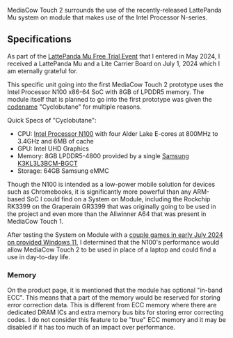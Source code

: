 MediaCow Touch 2 surrounds the use of the recently-released LattePanda Mu system on module that makes use of the Intel Processor N-series. 

## Specifications
As part of the [LattePanda Mu Free Trial Event](https://www.lattepanda.com/blog-323168.html) that I entered in May 2024, I received a LattePanda Mu and a Lite Carrier Board on July 1, 2024 which I am eternally grateful for. 

This specific unit going into the first MediaCow Touch 2 prototype uses the Intel Processor N100 x86-64 SoC with 8GB of LPDDR5 memory. The module itself that is planned to go into the first prototype was given the [codename](../../codenames/) "Cyclobutane" for multiple reasons.

Quick Specs of "Cyclobutane":
- CPU: [Intel Processor N100](https://ark.intel.com/content/www/us/en/ark/products/231803/intel-processor-n100-6m-cache-up-to-3-40-ghz.html) with four Alder Lake E-cores at 800MHz to 3.4GHz and 6MB of cache
- GPU: Intel UHD Graphics
- Memory: 8GB LPDDR5-4800 provided by a single [Samsung K3KL3L3BCM-BGCT](https://semiconductor.samsung.com/dram/lpddr/lpddr5x/k3kl3l30cm-bgct/)
- Storage: 64GB Samsung eMMC

Though the N100 is intended as a low-power mobile solution for devices such as Chromebooks, it is significantly more powerful than any ARM-based SoC I could find on a System on Module, including the Rockchip RK3399 on the Graperain GR3399 that was originally going to be used in the project and even more than the Allwinner A64 that was present in MediaCow Touch 1.

After testing the System on Module with a [couple games in early July 2024 on provided Windows 11](/blog/mct2_p1/), I determined that the N100's performance would allow MediaCow Touch 2 to be used in place of a laptop and could find a use in day-to-day life. 

### Memory
On the product page, it is mentioned that the module has optional "in-band ECC". This means that a part of the memory would be reserved for storing error correction data. This is different from ECC memory where there are dedicated DRAM ICs and extra memory bus bits for storing error correcting codes. I do not consider this feature to be "true" ECC memory and it may be disabled if it has too much of an impact over performance.
